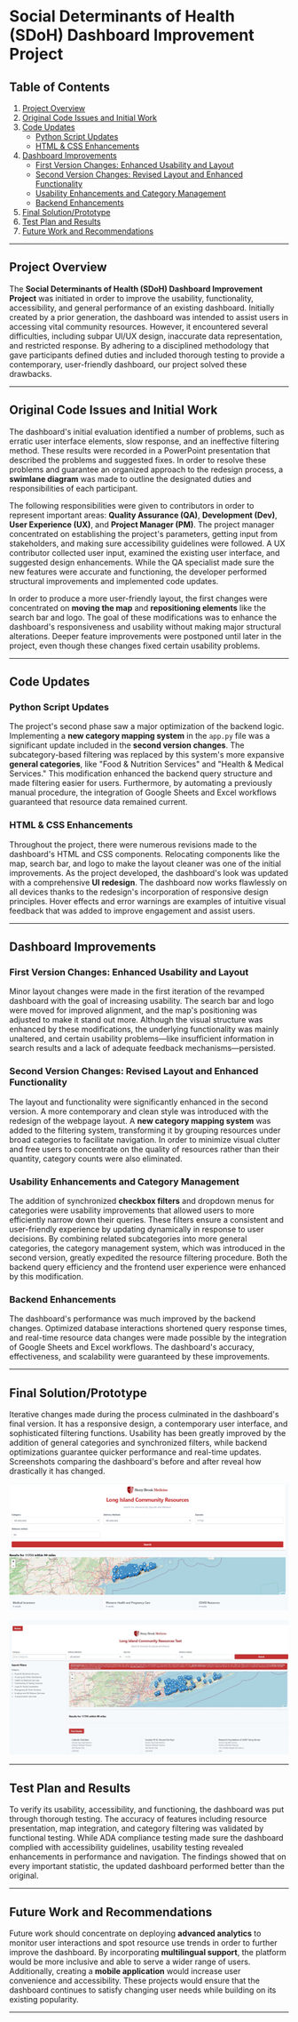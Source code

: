 # Social Determinants of Health (SDoH) Dashboard Improvement Project

## Table of Contents
1. [Project Overview](#project-overview)
2. [Original Code Issues and Initial Work](#original-code-issues-and-initial-work)
3. [Code Updates](#code-updates)
   - [Python Script Updates](#python-script-updates)
   - [HTML & CSS Enhancements](#html--css-enhancements)
4. [Dashboard Improvements](#dashboard-improvements)
   - [First Version Changes: Enhanced Usability and Layout](#first-version-changes-enhanced-usability-and-layout)
   - [Second Version Changes: Revised Layout and Enhanced Functionality](#second-version-changes-revised-layout-and-enhanced-functionality)
   - [Usability Enhancements and Category Management](#usability-enhancements-and-category-management)
   - [Backend Enhancements](#backend-enhancements)
5. [Final Solution/Prototype](#final-solutionprototype)
6. [Test Plan and Results](#test-plan-and-results)
7. [Future Work and Recommendations](#future-work-and-recommendations)

---

## Project Overview

The **Social Determinants of Health (SDoH) Dashboard Improvement Project** was initiated in order to improve the usability, functionality, accessibility, and general performance of an existing dashboard. Initially created by a prior generation, the dashboard was intended to assist users in accessing vital community resources. However, it encountered several difficulties, including subpar UI/UX design, inaccurate data representation, and restricted response. By adhering to a disciplined methodology that gave participants defined duties and included thorough testing to provide a contemporary, user-friendly dashboard, our project solved these drawbacks.

---

## Original Code Issues and Initial Work

The dashboard's initial evaluation identified a number of problems, such as erratic user interface elements, slow response, and an ineffective filtering method. These results were recorded in a PowerPoint presentation that described the problems and suggested fixes. In order to resolve these problems and guarantee an organized approach to the redesign process, a **swimlane diagram** was made to outline the designated duties and responsibilities of each participant.

The following responsibilities were given to contributors in order to represent important areas: **Quality Assurance (QA)**, **Development (Dev)**, **User Experience (UX)**, and **Project Manager (PM)**. The project manager concentrated on establishing the project's parameters, getting input from stakeholders, and making sure accessibility guidelines were followed. A UX contributor collected user input, examined the existing user interface, and suggested design enhancements. While the QA specialist made sure the new features were accurate and functioning, the developer performed structural improvements and implemented code updates.

In order to produce a more user-friendly layout, the first changes were concentrated on **moving the map** and **repositioning elements** like the search bar and logo. The goal of these modifications was to enhance the dashboard's responsiveness and usability without making major structural alterations. Deeper feature improvements were postponed until later in the project, even though these changes fixed certain usability problems.

---

## Code Updates

### Python Script Updates

The project's second phase saw a major optimization of the backend logic. Implementing a **new category mapping system** in the `app.py` file was a significant update included in the **second version changes**. The subcategory-based filtering was replaced by this system's more expansive **general categories**, like "Food & Nutrition Services" and "Health & Medical Services." This modification enhanced the backend query structure and made filtering easier for users. Furthermore, by automating a previously manual procedure, the integration of Google Sheets and Excel workflows guaranteed that resource data remained current.

### HTML & CSS Enhancements

Throughout the project, there were numerous revisions made to the dashboard's HTML and CSS components. Relocating components like the map, search bar, and logo to make the layout cleaner was one of the initial improvements. As the project developed, the dashboard's look was updated with a comprehensive **UI redesign**. The dashboard now works flawlessly on all devices thanks to the redesign's incorporation of responsive design principles. Hover effects and error warnings are examples of intuitive visual feedback that was added to improve engagement and assist users.

---

## Dashboard Improvements

### First Version Changes: Enhanced Usability and Layout

Minor layout changes were made in the first iteration of the revamped dashboard with the goal of increasing usability. The search bar and logo were moved for improved alignment, and the map's positioning was adjusted to make it stand out more. Although the visual structure was enhanced by these modifications, the underlying functionality was mainly unaltered, and certain usability problems—like insufficient information in search results and a lack of adequate feedback mechanisms—persisted.

### Second Version Changes: Revised Layout and Enhanced Functionality

The layout and functionality were significantly enhanced in the second version. A more contemporary and clean style was introduced with the redesign of the webpage layout. A **new category mapping system** was added to the filtering system, transforming it by grouping resources under broad categories to facilitate navigation. In order to minimize visual clutter and free users to concentrate on the quality of resources rather than their quantity, category counts were also eliminated.

### Usability Enhancements and Category Management

The addition of synchronized **checkbox filters** and dropdown menus for categories were usability improvements that allowed users to more efficiently narrow down their queries. These filters ensure a consistent and user-friendly experience by updating dynamically in response to user decisions. By combining related subcategories into more general categories, the category management system, which was introduced in the second version, greatly expedited the resource filtering procedure. Both the backend query efficiency and the frontend user experience were enhanced by this modification.

### Backend Enhancements

The dashboard's performance was much improved by the backend changes. Optimized database interactions shortened query response times, and real-time resource data changes were made possible by the integration of Google Sheets and Excel workflows. The dashboard's accuracy, effectiveness, and scalability were guaranteed by these improvements.

---

## Final Solution/Prototype

Iterative changes made during the process culminated in the dashboard's final version. It has a responsive design, a contemporary user interface, and sophisticated filtering functions. Usability has been greatly improved by the addition of general categories and synchronized filters, while backend optimizations guarantee quicker performance and real-time updates. Screenshots comparing the dashboard's before and after reveal how drastically it has changed.

![Old Dashboard](old-dashboard.png)

![Updated Dashboard](new-dashboard.png)


---

## Test Plan and Results

To verify its usability, accessibility, and functioning, the dashboard was put through thorough testing. The accuracy of features including resource presentation, map integration, and category filtering was validated by functional testing. While ADA compliance testing made sure the dashboard complied with accessibility guidelines, usability testing revealed enhancements in performance and navigation. The findings showed that on every important statistic, the updated dashboard performed better than the original.

---

## Future Work and Recommendations

Future work should concentrate on deploying **advanced analytics** to monitor user interactions and spot resource use trends in order to further improve the dashboard. By incorporating **multilingual support**, the platform would be more inclusive and able to serve a wider range of users. Additionally, creating a **mobile application** would increase user convenience and accessibility. These projects would ensure that the dashboard continues to satisfy changing user needs while building on its existing popularity.

---
